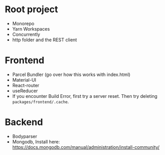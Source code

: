# Root project

- Monorepo
- Yarn Workspaces
- Concurrently
- http folder and the REST client

# Frontend

- Parcel Bundler (go over how this works with index.html)
- Material-UI
- React-router
- useReducer
- If you encounter Build Error, first try a server reset. Then try deleting `packages/frontend/.cache`.

# Backend

- Bodyparser
- Mongodb, Install here: https://docs.mongodb.com/manual/administration/install-community/
